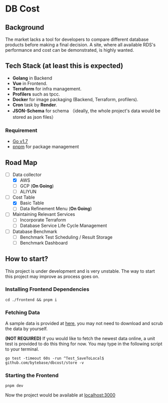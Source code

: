 # DB Cost

## Background
The market lacks a tool for developers to compare different database products before making a final decision. A site, where all available RDS's performance and cost can be demonstrated, is highly wanted.

## Tech Stack (at least this is expected)

+ **Golang** in Backend
+ **Vue** in Frontend.
+ **Terraform** for infra management.
+ **Profilers** such as tpcc.
+ **Docker** for image packaging (Backend, Terraform, profilers).
+ **Cron** task  by **Render**.
+ **JSON-Schema** for schema （ideally, the whole project's data would be stored as json files）

### Requirement  
+ [Go v1.7](https://go.dev/dl/)
+ [pnpm](https://pnpm.io) for package management

## Road Map
* [ ] Data collector
  * [x] AWS
  * [ ] GCP (**On Going**)
  * [ ] ALIYUN
* [ ] Cost Table
  * [x] Basic Table
  * [ ] Data Refinement Menu (**On Going**)
* [ ] Maintaining Relevant Services
  * [ ] Incorporate Terraform
  * [ ] Database Service Life Cycle Management
* [ ] Database Benchmark
  * [ ] Benchmark Test Scheduling / Result Storage
  * [ ] Benchmark Dashboard
## How to start?

This project is under development and is very unstable. The way to start this project may improve as process goes on.

### Installing Frontend Dependencies
```
cd ./frontend && pnpm i
```

### Fetching Data

A sample data is provided at [here](https://github.com/bytebase/dbcost/blob/main/store/data/test/aws-sample.json), you may not need to download and scrub the data by yourself.

**(NOT REQUIRED)** If you would like to fetch the newest data online, a unit test is provided to do this thing for now. You may type in the following script to your terminal.
```
go test -timeout 60s -run ^Test_SaveToLocal$ github.com/bytebase/dbcost/store -v
```

### Starting the Frontend
```
pnpm dev
```

Now the project would be available at [localhost:3000](localhost:3000)